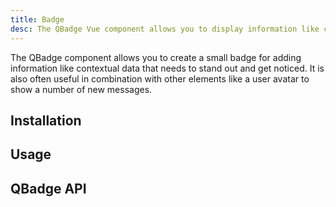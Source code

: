 ```yaml
---
title: Badge
desc: The QBadge Vue component allows you to display information like contextual data that needs to stand out and get noticed.
---
```

The QBadge component allows you to create a small badge for adding information like contextual data that needs to stand out and get noticed. It is also often useful in combination with other elements like a user avatar to show a number of new messages.


## Installation
<doc-installation components="QBadge" />

## Usage

<doc-example title="Basic" file="QBadge/Basic" />

<doc-example title="Aligned" file="QBadge/Align" />

<doc-example title="Floating" file="QBadge/Floating" />

<doc-example title="Transparent" file="QBadge/Transparent" />

<doc-example title="Outlined" file="QBadge/Outlined" />

## QBadge API
<doc-api file="QBadge" />
